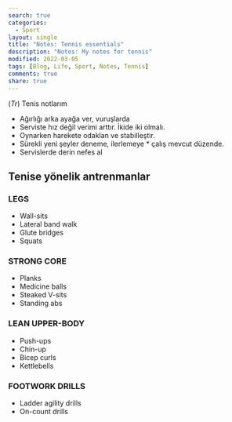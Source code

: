 ```yaml
---
search: true
categories: 
  - Sport
layout: single
title: "Notes: Tennis essentials"
description: "Notes: My notes for tennis"
modified: 2022-03-05
tags: [Blog, Life, Sport, Notes, Tennis]
comments: true
share: true
---
```

(*Tr*) Tenis notlarım  

* Ağırlığı arka ayağa ver, vuruşlarda  
* Serviste hız değil verimi arttır. İkide iki olmalı.  
* Oynarken harekete odaklan ve stabilleştir.  
* Sürekli yeni şeyler deneme, ilerlemeye * çalış mevcut düzende.  
* Servislerde derin nefes al  

## Tenise yönelik antrenmanlar

### LEGS

* Wall-sits  
* Lateral band walk  
* Glute bridges  
* Squats  

### STRONG CORE

* Planks  
* Medicine balls  
* Steaked V-sits  
* Standing abs  

### LEAN UPPER-BODY

* Push-ups  
* Chin-up  
* Bicep curls  
* Kettlebells  

### FOOTWORK DRILLS

* Ladder agility drills  
* On-count drills  
